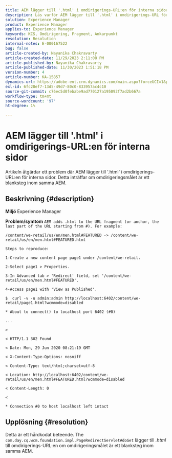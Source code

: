 ```yaml
---
title: AEM lägger till '.html' i omdirigerings-URL:en för interna sidor
description: Läs varför AEM lägger till '.html' i omdirigerings-URL för interna sidor
solution: Experience Manager
product: Experience Manager
applies-to: Experience Manager
keywords: KCS, Omdirigering, Fragment, Ankarpunkt
resolution: Resolution
internal-notes: E-000167522
bug: false
article-created-by: Nayanika Chakravarty
article-created-date: 11/29/2023 2:11:08 PM
article-published-by: Nayanika Chakravarty
article-published-date: 11/30/2023 1:51:18 PM
version-number: 4
article-number: KA-15857
dynamics-url: https://adobe-ent.crm.dynamics.com/main.aspx?forceUCI=1&pagetype=entityrecord&etn=knowledgearticle&id=3507b822-c18e-ee11-8179-6045bd006b4b
exl-id: 6fc28ef7-13d5-49d7-80c0-833957ac4c10
source-git-commit: c76ec5d0febabe9ad770127a195092f7ad2b667a
workflow-type: tm+mt
source-wordcount: '97'
ht-degree: 1%

---
```


# AEM lägger till &#39;.html&#39; i omdirigerings-URL:en för interna sidor


Artikeln åtgärdar ett problem där AEM lägger till &#39;.html&#39; i omdirigerings-URL:en för interna sidor. Detta inträffar om omdirigeringsmålet är ett blanksteg inom samma AEM.

## Beskrivning {#description}


<b>Miljö</b>
Experience Manager

<b>Problem/symtom</b>
`AEM adds .html to the URL fragment (or anchor, the last part of the URL starting from #). For example:`


```
/content/we-retail/us/en/men.html#FEATURED -> /content/we-retail/us/en/men.html#FEATURED.html

Steps to reproduce:
```



```
1-Create a new content page page1 under /content/we-retail.
```



```
2-Select page1 > Properties.
```



```
3-In Advanced tab > 'Redirect' field, set '/content/we-retail/us/en/men.html#FEATURED'.
```



```
4-Access page1 with 'View as Published'.
```



```
$  curl -v -u admin:admin http://localhost:6402/content/we-retail/page1.html?wcmmode=disabled
```



```
* About to connect() to localhost port 6402 (#0)
```



```
...
```



```
>
```



```
< HTTP/1.1 302 Found
```



```
< Date: Mon, 29 Jun 2020 08:21:19 GMT
```



```
< X-Content-Type-Options: nosniff
```



```
< Content-Type: text/html;charset=utf-8
```



```
< Location: http://localhost:6402/content/we-retail/us/en/men.html#FEATURED.html?wcmmode=disabled
```



```
< Content-Length: 0
```



```
<
```



```
* Connection #0 to host localhost left intact
```



## Upplösning {#resolution}


Detta är ett hårdkodat beteende. The `com.day.cq.wcm.foundation.impl.PageRedirectServlet#doGet` lägger till *.html* till omdirigerings-URL:en om omdirigeringsmålet är ett blanksteg inom samma AEM.
